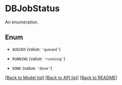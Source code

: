 # DBJobStatus

An enumeration.

## Enum

* `QUEUED` (value: `'queued'`)

* `RUNNING` (value: `'running'`)

* `DONE` (value: `'done'`)

[[Back to Model list]](../README.md#documentation-for-models) [[Back to API list]](../README.md#documentation-for-api-endpoints) [[Back to README]](../README.md)



